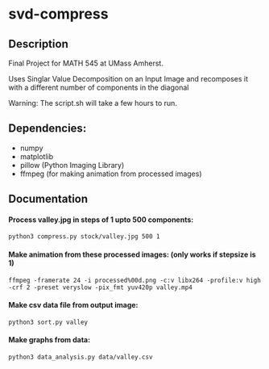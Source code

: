 # svd-compress

## Description
Final Project for MATH 545 at UMass Amherst.

Uses Singlar Value Decomposition on an Input Image and recomposes it with a different number of components in the diagonal

Warning: The script.sh will take a few hours to run.

## Dependencies:
* numpy
* matplotlib
* pillow (Python Imaging Library)
* ffmpeg (for making animation from processed images)

## Documentation

#### Process valley.jpg in steps of 1 upto 500 components:

`python3 compress.py stock/valley.jpg 500 1`

#### Make animation from these processed images: (only works if stepsize is 1)

`ffmpeg -framerate 24 -i processed%00d.png -c:v libx264 -profile:v high -crf 2 -preset veryslow -pix_fmt yuv420p valley.mp4`

#### Make csv data file from output image:

`python3 sort.py valley`

#### Make graphs from data:

`python3 data_analysis.py data/valley.csv`
